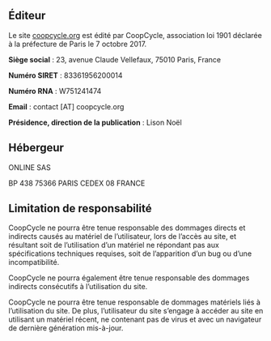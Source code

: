 Éditeur
-------

Le site [coopcycle.org](https://coopcycle.org) est édité par CoopCycle, association loi 1901 déclarée à la préfecture de Paris le 7 octobre 2017.

**Siège social** : 23, avenue Claude Vellefaux, 75010 Paris, France

**Numéro SIRET** : 83361956200014

**Numéro RNA** : W751241474

**Email** : contact [AT] coopcycle.org

**Présidence, direction de la publication** : Lison Noël

Hébergeur
---------

ONLINE SAS

BP 438 75366 PARIS CEDEX 08 FRANCE

Limitation de responsabilité
----------------------------

CoopCycle ne pourra être tenue responsable des dommages directs et indirects causés au matériel de l’utilisateur, lors de l’accès au site, et résultant soit de l’utilisation d’un matériel ne répondant pas aux spécifications techniques requises, soit de l’apparition d’un bug ou d’une incompatibilité.

CoopCycle ne pourra également être tenue responsable des dommages indirects consécutifs à l’utilisation du site.

CoopCycle ne pourra être tenue responsable de dommages matériels liés à l’utilisation du site. De plus, l’utilisateur du site s’engage à accéder au site en utilisant un matériel récent, ne contenant pas de virus et avec un navigateur de dernière génération mis-à-jour.
